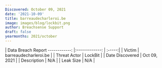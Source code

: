 ```yaml
---
Discovered: October 09, 2021
date: '2021-10-09'
title: barreaudecharleroi.be
image: images/blog/lockbit.png
author: Breachsense Support
draft: false
yearmonths: 2021/october
---
```



| Data Breach Report
------------:   |:-------------:    | :-----:|
| Victim    | barreaudecharleroi.be      | 
| Threat Actor    | LockBit      | 
| Date Discovered    | Oct 09, 2021      | 
| Description    | N/A      | 
| Leak Size    | N/A      | 

